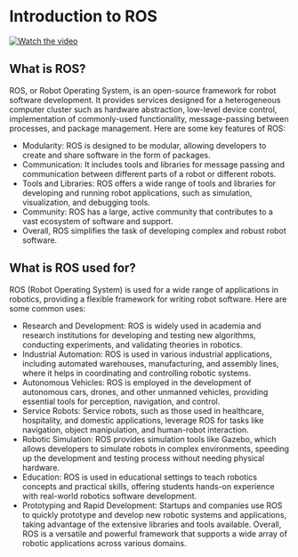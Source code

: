 # Introduction to ROS

[![Watch the video](https://img.youtube.com/vi/LyC9RAYE96M/0.jpg)](https://www.youtube.com/watch?v=LyC9RAYE96M)

## What is ROS?
ROS, or Robot Operating System, is an open-source framework for robot software development. It provides services designed for a heterogeneous computer cluster such as hardware abstraction, low-level device control, implementation of commonly-used functionality, message-passing between processes, and package management. Here are some key features of ROS:
* Modularity: ROS is designed to be modular, allowing developers to create and share software in the form of packages.
* Communication: It includes tools and libraries for message passing and communication between different parts of a robot or different robots.
* Tools and Libraries: ROS offers a wide range of tools and libraries for developing and running robot applications, such as simulation, visualization, and debugging tools.
* Community: ROS has a large, active community that contributes to a vast ecosystem of software and support.
* Overall, ROS simplifies the task of developing complex and robust robot software.

## What is ROS used for?
ROS (Robot Operating System) is used for a wide range of applications in robotics, providing a flexible framework for writing robot software. Here are some common uses:
* Research and Development: ROS is widely used in academia and research institutions for developing and testing new algorithms, conducting experiments, and validating theories in robotics.
* Industrial Automation: ROS is used in various industrial applications, including automated warehouses, manufacturing, and assembly lines, where it helps in coordinating and controlling robotic systems.
* Autonomous Vehicles: ROS is employed in the development of autonomous cars, drones, and other unmanned vehicles, providing essential tools for perception, navigation, and control.
* Service Robots: Service robots, such as those used in healthcare, hospitality, and domestic applications, leverage ROS for tasks like navigation, object manipulation, and human-robot interaction.
* Robotic Simulation: ROS provides simulation tools like Gazebo, which allows developers to simulate robots in complex environments, speeding up the development and testing process without needing physical hardware.
* Education: ROS is used in educational settings to teach robotics concepts and practical skills, offering students hands-on experience with real-world robotics software development.
* Prototyping and Rapid Development: Startups and companies use ROS to quickly prototype and develop new robotic systems and applications, taking advantage of the extensive libraries and tools available.
Overall, ROS is a versatile and powerful framework that supports a wide array of robotic applications across various domains.